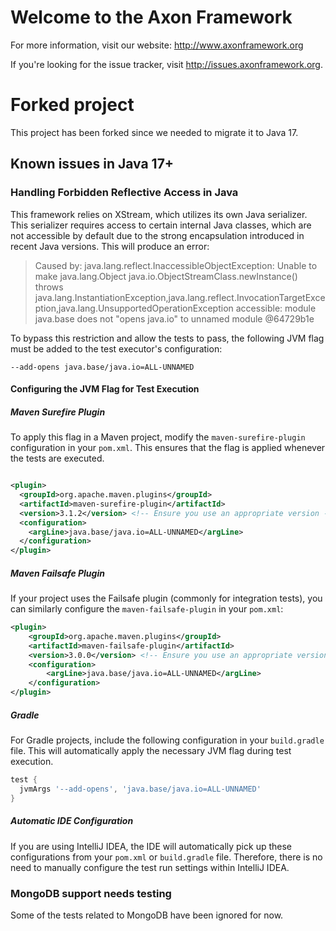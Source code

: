 Welcome to the Axon Framework
=============================

For more information, visit our website: http://www.axonframework.org

If you're looking for the issue tracker, visit http://issues.axonframework.org.

# Forked project
This project has been forked since we needed to migrate it to Java 17.

## Known issues in Java 17+

### Handling Forbidden Reflective Access in Java

This framework relies on XStream, which utilizes its own Java serializer. This serializer requires access to certain internal Java classes,
which are not accessible by default due to the strong encapsulation introduced in recent Java versions. This will produce an error:
> Caused by: java.lang.reflect.InaccessibleObjectException: Unable to make java.lang.Object java.io.ObjectStreamClass.newInstance() throws
> java.lang.InstantiationException,java.lang.reflect.InvocationTargetException,java.lang.UnsupportedOperationException accessible: module
> java.base does not "opens java.io" to unnamed module @64729b1e

To bypass this restriction and allow the tests to pass, the following JVM flag must be added to the test executor's configuration:

```shell
--add-opens java.base/java.io=ALL-UNNAMED
```

#### Configuring the JVM Flag for Test Execution

##### **Maven Surefire Plugin**

To apply this flag in a Maven project, modify the `maven-surefire-plugin` configuration in your `pom.xml`. This ensures that the flag is
applied whenever the tests are executed.

```xml

<plugin>
  <groupId>org.apache.maven.plugins</groupId>
  <artifactId>maven-surefire-plugin</artifactId>
  <version>3.1.2</version> <!-- Ensure you use an appropriate version -->
  <configuration>
    <argLine>java.base/java.io=ALL-UNNAMED</argLine>
  </configuration>
</plugin>
```

##### **Maven Failsafe Plugin**

If your project uses the Failsafe plugin (commonly for integration tests), you can similarly configure the `maven-failsafe-plugin` in
your `pom.xml`:

```xml
<plugin>
    <groupId>org.apache.maven.plugins</groupId>
    <artifactId>maven-failsafe-plugin</artifactId>
    <version>3.0.0</version> <!-- Ensure you use an appropriate version -->
    <configuration>
        <argLine>java.base/java.io=ALL-UNNAMED</argLine>
    </configuration>
</plugin>
```

##### **Gradle**

For Gradle projects, include the following configuration in your `build.gradle` file. This will automatically apply the necessary JVM flag
during test execution.

```groovy
test {
  jvmArgs '--add-opens', 'java.base/java.io=ALL-UNNAMED'
}
```

##### Automatic IDE Configuration

If you are using IntelliJ IDEA, the IDE will automatically pick up these configurations from your `pom.xml` or `build.gradle` file.
Therefore, there is no need to manually configure the test run settings within IntelliJ IDEA.

### MongoDB support needs testing
Some of the tests related to MongoDB have been ignored for now.